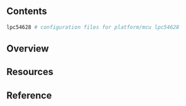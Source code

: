 ## Contents

```sh
lpc54628 # configuration files for platform/mcu lpc54628
```

## Overview

## Resources

## Reference